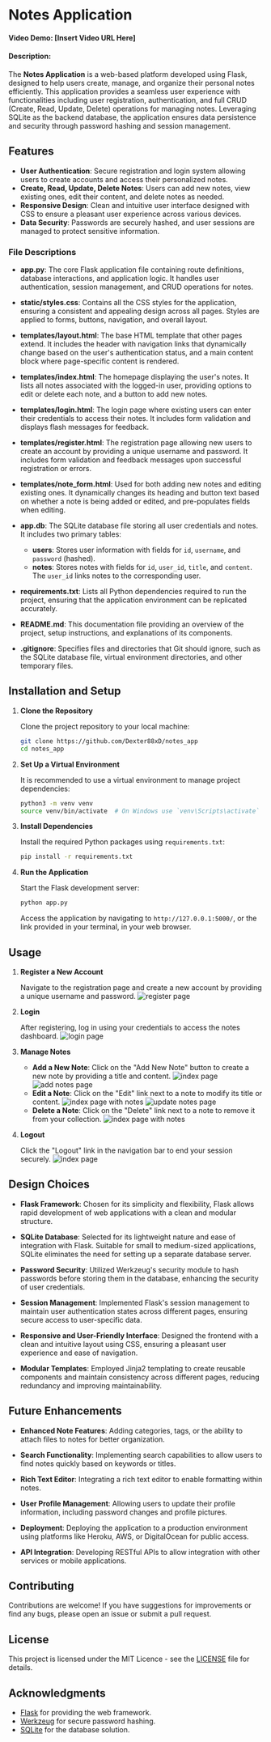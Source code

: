 # Notes Application
#### Video Demo:  [Insert Video URL Here]
#### Description:

The **Notes Application** is a web-based platform developed using Flask, designed to help users create, manage, and organize their personal notes efficiently. This application provides a seamless user experience with functionalities including user registration, authentication, and full CRUD (Create, Read, Update, Delete) operations for managing notes. Leveraging SQLite as the backend database, the application ensures data persistence and security through password hashing and session management.

## Features

- **User Authentication**: Secure registration and login system allowing users to create accounts and access their personalized notes.
- **Create, Read, Update, Delete Notes**: Users can add new notes, view existing ones, edit their content, and delete notes as needed.
- **Responsive Design**: Clean and intuitive user interface designed with CSS to ensure a pleasant user experience across various devices.
- **Data Security**: Passwords are securely hashed, and user sessions are managed to protect sensitive information.


### File Descriptions

- **app.py**: The core Flask application file containing route definitions, database interactions, and application logic. It handles user authentication, session management, and CRUD operations for notes.
  
- **static/styles.css**: Contains all the CSS styles for the application, ensuring a consistent and appealing design across all pages. Styles are applied to forms, buttons, navigation, and overall layout.

- **templates/layout.html**: The base HTML template that other pages extend. It includes the header with navigation links that dynamically change based on the user's authentication status, and a main content block where page-specific content is rendered.

- **templates/index.html**: The homepage displaying the user's notes. It lists all notes associated with the logged-in user, providing options to edit or delete each note, and a button to add new notes.

- **templates/login.html**: The login page where existing users can enter their credentials to access their notes. It includes form validation and displays flash messages for feedback.

- **templates/register.html**: The registration page allowing new users to create an account by providing a unique username and password. It includes form validation and feedback messages upon successful registration or errors.

- **templates/note_form.html**: Used for both adding new notes and editing existing ones. It dynamically changes its heading and button text based on whether a note is being added or edited, and pre-populates fields when editing.

- **app.db**: The SQLite database file storing all user credentials and notes. It includes two primary tables:
  - **users**: Stores user information with fields for `id`, `username`, and `password` (hashed).
  - **notes**: Stores notes with fields for `id`, `user_id`, `title`, and `content`. The `user_id` links notes to the corresponding user.

- **requirements.txt**: Lists all Python dependencies required to run the project, ensuring that the application environment can be replicated accurately.

- **README.md**: This documentation file providing an overview of the project, setup instructions, and explanations of its components.

- **.gitignore**: Specifies files and directories that Git should ignore, such as the SQLite database file, virtual environment directories, and other temporary files.

## Installation and Setup

1. **Clone the Repository**

    Clone the project repository to your local machine:

    ```bash
    git clone https://github.com/Dexter88xD/notes_app
    cd notes_app
    ```

2. **Set Up a Virtual Environment**

    It is recommended to use a virtual environment to manage project dependencies:

    ```bash
    python3 -m venv venv
    source venv/bin/activate  # On Windows use `venv\Scripts\activate`
    ```

3. **Install Dependencies**

    Install the required Python packages using `requirements.txt`:

    ```bash
    pip install -r requirements.txt
    ```

4. **Run the Application**

    Start the Flask development server:

    ```bash
    python app.py
    ```

    Access the application by navigating to `http://127.0.0.1:5000/`, or the link provided in your terminal, in your web browser.

## Usage

1. **Register a New Account**

    Navigate to the registration page and create a new account by providing a unique username and password.
   ![register page](./images/register_page.jpg)

3. **Login**

    After registering, log in using your credentials to access the notes dashboard.
   ![login page](./images/login_page.jpg)

4. **Manage Notes**

    - **Add a New Note**: Click on the "Add New Note" button to create a new note by providing a title and content.
     ![index page](./images/index_page.jpg)
     ![add notes page](./images/add_note_page.jpg)
    - **Edit a Note**: Click on the "Edit" link next to a note to modify its title or content.
     ![index page with notes](./images/index_with_notes_page.jpg)
     ![update notes page](./images/update_note_page.jpg)
    - **Delete a Note**: Click on the "Delete" link next to a note to remove it from your collection.
     ![index page with notes](./images/index_with_notes_page.jpg)

5. **Logout**

    Click the "Logout" link in the navigation bar to end your session securely.
   ![index page](./images/index_page.jpg)

## Design Choices

- **Flask Framework**: Chosen for its simplicity and flexibility, Flask allows rapid development of web applications with a clean and modular structure.

- **SQLite Database**: Selected for its lightweight nature and ease of integration with Flask. Suitable for small to medium-sized applications, SQLite eliminates the need for setting up a separate database server.

- **Password Security**: Utilized Werkzeug's security module to hash passwords before storing them in the database, enhancing the security of user credentials.

- **Session Management**: Implemented Flask's session management to maintain user authentication states across different pages, ensuring secure access to user-specific data.

- **Responsive and User-Friendly Interface**: Designed the frontend with a clean and intuitive layout using CSS, ensuring a pleasant user experience and ease of navigation.

- **Modular Templates**: Employed Jinja2 templating to create reusable components and maintain consistency across different pages, reducing redundancy and improving maintainability.

## Future Enhancements

- **Enhanced Note Features**: Adding categories, tags, or the ability to attach files to notes for better organization.

- **Search Functionality**: Implementing search capabilities to allow users to find notes quickly based on keywords or titles.

- **Rich Text Editor**: Integrating a rich text editor to enable formatting within notes.

- **User Profile Management**: Allowing users to update their profile information, including password changes and profile pictures.

- **Deployment**: Deploying the application to a production environment using platforms like Heroku, AWS, or DigitalOcean for public access.

- **API Integration**: Developing RESTful APIs to allow integration with other services or mobile applications.

## Contributing

Contributions are welcome! If you have suggestions for improvements or find any bugs, please open an issue or submit a pull request.

## License

This project is licensed under the MIT Licence - see the [LICENSE](LICENSE) file for details.

## Acknowledgments

- [Flask](https://flask.palletsprojects.com/) for providing the web framework.
- [Werkzeug](https://werkzeug.palletsprojects.com/) for secure password hashing.
- [SQLite](https://www.sqlite.org/index.html) for the database solution.

